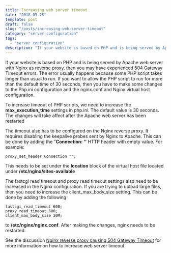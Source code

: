 ```yaml
---
title: Increasing web server timeout
date: "2018-09-25"
template: post
draft: false
slug: "/posts/increasing-web-server-timeout"
category: "server configuration"
tags:
  - "server configuration"
description: "If your website is based on PHP and is being served by Apache web server with Nginx as reverse proxy, then you may have experienced 504 Gateway Timeout errors. The error usually happens because some PHP script takes longer than usual to run."
---
```


If your website is based on PHP and is being served by Apache web server with Nginx as reverse proxy, then you may have experienced 504 Gateway Timeout errors. The error usually happens because some PHP script takes longer than usual to run. If you want to allow the PHP script to run for more than the default time of 30 seconds, then you have to make some changes to the Php.ini configuration and the nginx.conf and Nginx virtual host configuration.

To increase timeout of PHP scripts, we need to increase the **max_execution_time** settings in php.ini. The default value is 30 seconds. The changes will take affect after the Apache web server has been restarted

The timeout also has to be configured on the Nginx reverse proxy. It requires disabling the keepalive probes sent by Nginx to Apache. This can be done by adding the "**Connection: ''** HTTP header with empty value. For example:

```
proxy_set_header Connection "";
```

This needs to be set under the **location** block of the virtual host file located under **/etc/nginx/sites-available**

The fastcgi read timeout and proxy read timeout settings also need to be increased in the Nginx configuration. If you are trying to upload large files, then you need to increase the client_max_body_size setting. This can be done by adding the following:

```
fastcgi_read_timeout 600;
proxy_read_timeout 600;
client_max_body_size 20M;
```

to **/etc/nginx/nginx.conf**. After making the changes, nginx needs to be restarted.

See the discussion [Nginx reverse proxy causing 504 Gateway Timeout](https://stackoverflow.com/questions/24453388/nginx-reverse-proxy-causing-504-gateway-timeout) for more information on how to increase web server timeout
